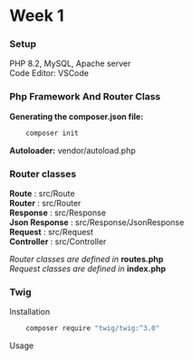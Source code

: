 # Week 1

### Setup

PHP 8.2, MySQL, Apache server <br>
Code Editor: VSCode

### Php Framework And Router Class

**Generating the composer.json file:**
```bash
    composer init
```
**Autoloader:** vendor/autoload.php

### Router classes

**Route** : src/Route <br>
**Router** : src/Router <br>
**Response** : src/Response <br>
**Json Response** : src/Response/JsonResponse <br>
**Request** : src/Request <br>
**Controller** : src/Controller <br>

*Router classes are defined in* **routes.php** <br>
*Request classes are defined in* **index.php** <br>

### Twig

Installation <br>

```bash
    composer require "twig/twig:^3.0"
```

Usage  <br>
